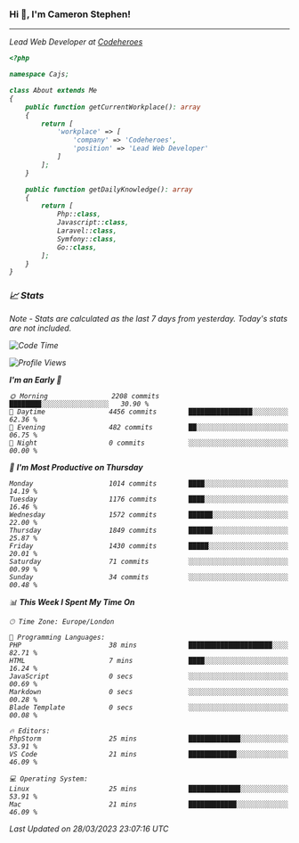 ### Hi 👋, I'm Cameron Stephen!
<hr>
<p><em>Lead Web Developer at <a href="https://codeheroes.co.uk">Codeheroes</a></p>


```php
<?php

namespace Cajs;

class About extends Me
{
    public function getCurrentWorkplace(): array
    {
        return [
            'workplace' => [
                'company' => 'Codeheroes',
                'position' => 'Lead Web Developer'
            ]
        ];
    }

    public function getDailyKnowledge(): array
    {
        return [
            Php::class,
            Javascript::class,
            Laravel::class,
            Symfony::class,
            Go::class,
        ];
    }
}
```

### 📈 Stats
<p><em>Note - Stats are calculated as the last 7 days from yesterday. Today's stats are not included.</em></p>


<!--START_SECTION:waka-->
![Code Time](http://img.shields.io/badge/Code%20Time-3%2C260%20hrs%2055%20mins-blue)

![Profile Views](http://img.shields.io/badge/Profile%20Views-8-blue)

**I'm an Early 🐤** 

```text
🌞 Morning                2208 commits        ████████░░░░░░░░░░░░░░░░░   30.90 % 
🌆 Daytime                4456 commits        ████████████████░░░░░░░░░   62.36 % 
🌃 Evening                482 commits         ██░░░░░░░░░░░░░░░░░░░░░░░   06.75 % 
🌙 Night                  0 commits           ░░░░░░░░░░░░░░░░░░░░░░░░░   00.00 % 
```
📅 **I'm Most Productive on Thursday** 

```text
Monday                   1014 commits        ████░░░░░░░░░░░░░░░░░░░░░   14.19 % 
Tuesday                  1176 commits        ████░░░░░░░░░░░░░░░░░░░░░   16.46 % 
Wednesday                1572 commits        ██████░░░░░░░░░░░░░░░░░░░   22.00 % 
Thursday                 1849 commits        ██████░░░░░░░░░░░░░░░░░░░   25.87 % 
Friday                   1430 commits        █████░░░░░░░░░░░░░░░░░░░░   20.01 % 
Saturday                 71 commits          ░░░░░░░░░░░░░░░░░░░░░░░░░   00.99 % 
Sunday                   34 commits          ░░░░░░░░░░░░░░░░░░░░░░░░░   00.48 % 
```


📊 **This Week I Spent My Time On** 

```text
🕑︎ Time Zone: Europe/London

💬 Programming Languages: 
PHP                      38 mins             █████████████████████░░░░   82.71 % 
HTML                     7 mins              ████░░░░░░░░░░░░░░░░░░░░░   16.24 % 
JavaScript               0 secs              ░░░░░░░░░░░░░░░░░░░░░░░░░   00.69 % 
Markdown                 0 secs              ░░░░░░░░░░░░░░░░░░░░░░░░░   00.28 % 
Blade Template           0 secs              ░░░░░░░░░░░░░░░░░░░░░░░░░   00.08 % 

🔥 Editors: 
PhpStorm                 25 mins             █████████████░░░░░░░░░░░░   53.91 % 
VS Code                  21 mins             ████████████░░░░░░░░░░░░░   46.09 % 

💻 Operating System: 
Linux                    25 mins             █████████████░░░░░░░░░░░░   53.91 % 
Mac                      21 mins             ████████████░░░░░░░░░░░░░   46.09 % 
```


 Last Updated on 28/03/2023 23:07:16 UTC
<!--END_SECTION:waka-->
